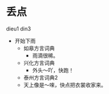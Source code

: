 # 丢点
dieu1 din3
+ 开始下雨
  * 如皋方言词典
    + 雨滴很稀。
  * 兴化方言词典
    - 外头～吖，快跑！
  * 泰州方言词典2
  - 天上像是～唻，快点把衣裳收家来。
